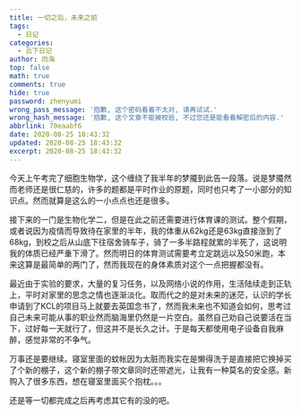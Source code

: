```yaml
---
title: 一切之后，未来之前
tags:
  - 日记
categories:
  - 云下日记
author: 向海
top: false
math: true
comments: true
hide: true
password: zhenyumi
wrong_pass_message: '抱歉, 这个密码看着不太对, 请再试试.'
wrong_hash_message: '抱歉, 这个文章不能被校验, 不过您还是能看看解密后的内容.'
abbrlink: 70eaabf6
date: 2020-08-25 18:43:32
updated: 2020-08-25 18:43:32
excerpt: 2020-08-25 18:43:32
---
```


今天上午考完了细胞生物学，这个缠绕了我半年的梦魇到此告一段落。说是梦魇然而老师还是很仁慈的，许多的题都是平时作业的原题，同时也只考了一小部分的知识点。然而就算是这么的一小点点也还是很多。

接下来的一门是生物化学二，但是在此之前还需要进行体育课的测试。整个假期，或者说因为疫情而导致待在家里的半年，我的体重从62kg还是63kg直接涨到了68kg，到校之后从山底下往宿舍骑车子，骑了一多半路程就累的半死了，这说明我的体质已经严重下滑了。然而明日的体育测试需要考立定跳远以及50米跑，本来这算是最简单的两门了，然而我现在的身体素质对这个一点把握都没有。

最近由于实验的要求，大量的复习任务，以及网络小说的作用，生活陆续走到正轨上，平时对家里的思念之情也逐渐淡化。取而代之的是对未来的迷茫，认识的学长申请到了KCL的项目马上就要去英国念书了，然而我未来也不知道会如何，思考过自己未来可能从事的职业然而脑海里仍然是一片空白。虽然自己劝自己说要活在当下，过好每一天就行了，但这并不是长久之计。于是每天都使用电子设备自我麻醉，感觉非常的不争气。

万事还是要继续。寝室里面的蚊帐因为太脏而我实在是懒得洗于是直接把它换掉买了个新的棚子，这个新的棚子带文章同时还带遮光，让我有一种莫名的安全感。新购入了很多东西，想在寝室里面买个抱枕。。。

还是等一切都完成之后再考虑其它有的没的吧。
